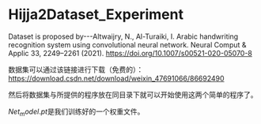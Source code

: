 # Hijja2Dataset_Experiment
Dataset is proposed by---Altwaijry, N., Al-Turaiki, I. Arabic handwriting recognition system using convolutional neural network. Neural Comput &amp; Applic 33, 2249–2261 (2021). https://doi.org/10.1007/s00521-020-05070-8

数据集可以通过该链接进行下载（免费的）：https://download.csdn.net/download/weixin_47691066/86692490

然后将数据集与所提供的程序放在同目录下就可以开始使用这两个简单的程序了。

$Net_model.pt$是我们训练好的一个权重文件。
